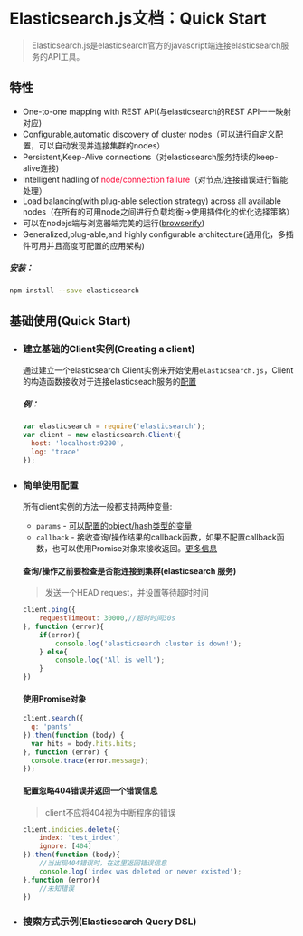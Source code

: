 # Elasticsearch.js文档：Quick Start

> Elasticsearch.js是elasticsearch官方的javascript端连接elasticsearch服务的API工具。

## 特性

- One-to-one mapping with REST API(与elasticsearch的REST API一一映射对应)
- Configurable,automatic discovery of cluster nodes（可以进行自定义配置，可以自动发现并连接集群的nodes）
- Persistent,Keep-Alive connections（对elasticsearch服务持续的keep-alive连接)
- Intelligent hadling of <font color=#FF0033>node/connection failure</font>（对节点/连接错误进行智能处理）
- Load balancing(with plug-able selection strategy) across all available nodes（在所有的可用node之间进行负载均衡->使用插件化的优化选择策略）
- 可以在nodejs端与浏览器端完美的运行([browserify](https://github.com/substack/node-browserify))
- Generalized,plug-able,and highly configurable architecture(通用化，多插件可用并且高度可配置的应用架构)

##### 安装：

```bash
npm install --save elasticsearch
```

## 基础使用(Quick Start)

- ### 建立基础的Client实例(Creating a client)

  通过建立一个elasticsearch Client实例来开始使用`elasticsearch.js`，Client的构造函数接收对于连接elasticseach服务的[配置](https://www.elastic.co/guide/en/elasticsearch/client/javascript-api/current/configuration.html)

  ##### 例：

  ```javascript
  var elasticsearch = require('elasticsearch');
  var client = new elasticsearch.Client({
    host: 'localhost:9200',
    log: 'trace'
  });
  ```

- ### 简单使用配置

  所有client实例的方法一般都支持两种变量:

  - `params` - [可以配置的object/hash类型的变量](https://www.elastic.co/guide/en/elasticsearch/client/javascript-api/current/api-conventions.html)
  - `callback` - 接收查询/操作结果的callback函数，如果不配置callback函数，也可以使用Promise对象来接收返回。[更多信息](https://www.elastic.co/guide/en/elasticsearch/client/javascript-api/current/api-conventions.html#api-conventions-cb)

  #### 查询/操作之前要检查是否能连接到集群(elasticsearch 服务)

  > 发送一个HEAD request，并设置等待超时时间

  ```javascript
  client.ping({
      requestTimeout: 30000,//超时时间30s
  }, function (error){
      if(error){
          console.log('elasticsearch cluster is down!');
      } else{
          console.log('All is well');
      }
  })
  ```

  #### 使用Promise对象

  ```javascript
  client.search({
    q: 'pants'
  }).then(function (body) {
    var hits = body.hits.hits;
  }, function (error) {
    console.trace(error.message);
  });
  ```

  #### 配置忽略404错误并返回一个错误信息

  > client不应将404视为中断程序的错误

  ```javascript
  client.indicies.delete({
      index: 'test_index',
      ignore: [404]
  }).then(function (body){
      //当出现404错误时，在这里返回错误信息
      console.log('index was deleted or never existed');
  },function (error){
      //未知错误
  })
  ```

- ### 搜索方式示例(Elasticsearch Query DSL)

